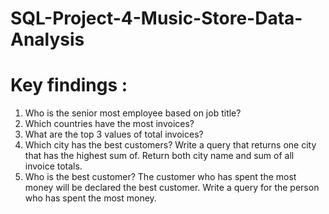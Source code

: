 # SQL-Project-4-Music-Store-Data-Analysis

# Key findings : 
1. Who is the senior most employee based on job title?
2. Which countries have the most invoices?
3. What are the top 3 values of total invoices?
4. Which city has the best customers? Write a query that returns one city that has the highest sum of. Return both city name and sum of all invoice totals.
5. Who is the best customer? The customer who has spent the most money will be declared the best customer. Write a query for the person who has spent the most money.
